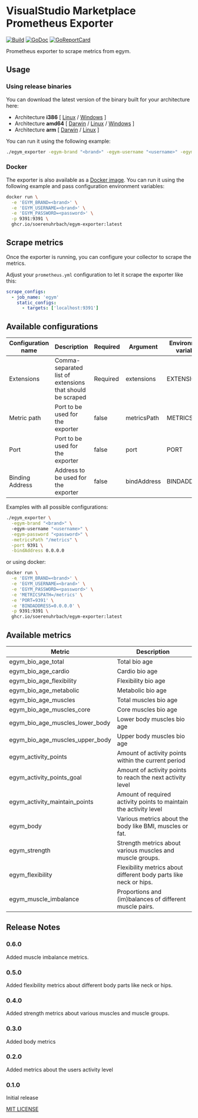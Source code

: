 # VisualStudio Marketplace Prometheus Exporter

[![Build](https://github.com/soerenuhrbach/egym-exporter/actions/workflows/ci.yml/badge.svg)](https://github.com/soerenuhrbach/egym-exporter/actions/workflows/ci.yml)
[![GoDoc](https://godoc.org/github.com/soerenuhrbach/egym-exporter?status.png)](https://godoc.org/github.com/soerenuhrbach/egym-exporter)
[![GoReportCard](https://goreportcard.com/badge/github.com/soerenuhrbach/egym-exporter)](https://goreportcard.com/report/github.com/soerenuhrbach/egym-exporter)

Prometheus exporter to scrape metrics from egym.

## Usage

### Using release binaries 

You can download the latest version of the binary built for your architecture here:

* Architecture **i386** [
    [Linux](https://github.com/soerenuhrbach/egym-exporter/releases/latest/download/egym_exporter-linux-386) /
    [Windows](https://github.com/soerenuhrbach/egym-exporter/releases/latest/download/egym_exporter-windows-386.exe)
]
* Architecture **amd64** [
    [Darwin](https://github.com/soerenuhrbach/egym-exporter/releases/latest/download/egym_exporter-darwin-amd64) /
    [Linux](https://github.com/soerenuhrbach/egym-exporter/releases/latest/download/egym_exporter-linux-amd64) /
    [Windows](https://github.com/soerenuhrbach/egym-exporter/releases/latest/download/egym_exporter-windows-amd64.exe)
]
* Architecture **arm** [
    [Darwin](https://github.com/soerenuhrbach/egym-exporter/releases/latest/download/egym_exporter-darwin-arm64) /
    [Linux](https://github.com/soerenuhrbach/egym-exporter/releases/latest/download/egym_exporter-linux-arm)
]

You can run it using the following example:

```bash
./egym_exporter -egym-brand "<brand>" -egym-username "<username>" -egym-password "<password>"
```

### Docker 

The exporter is also available as a [Docker image](https://github.com/soerenuhrbach/egym-exporter/pkgs/container/egym-exporter).
You can run it using the following example and pass configuration environment variables:

```bash
docker run \
  -e 'EGYM_BRAND=<brand>' \
  -e 'EGYM_USERNAME=<brand>' \
  -e 'EGYM_PASSWORD=<password>' \
  -p 9391:9391 \
  ghcr.io/soerenuhrbach/egym-exporter:latest
```

## Scrape metrics

Once the exporter is running, you can configure your collector to scrape the metrics. 

Adjust your `prometheus.yml` configuration to let it scrape the exporter like this:

```yaml
scrape_configs:
  - job_name: 'egym'
    static_configs:
      - targets: ['localhost:9391']
```

## Available configurations

|Configuration name|Description|Required|Argument|Environment variable|Default|
|---|---|---|---|---|---|
|Extensions|Comma-separated list of extensions that should be scraped|Required|extensions|EXTENSIONS|-|
|Metric path|Port to be used for the exporter|false|metricsPath|METRICSPATH|/metrics|
|Port|Port to be used for the exporter|false|port|PORT|9391|
|Binding Address|Address to be used for the exporter|false|bindAddress|BINDADDRESS|0.0.0.0|

Examples with all possible configurations:

```bash
./egym_exporter \
  -egym-brand "<brand>" \ 
  -egym-username "<username>" \
  -egym-password "<password>" \
  -metricsPath "/metrics" \
  -port 9391 \
  -bindAddress 0.0.0.0
```
or using docker:

```bash
docker run \
  -e 'EGYM_BRAND=<brand>' \
  -e 'EGYM_USERNAME=<brand>' \
  -e 'EGYM_PASSWORD=<password>' \
  -e 'METRICSPATH=/metrics' \
  -e 'PORT=9391' \
  -e 'BINDADDRESS=0.0.0.0' \
  -p 9391:9391 \
  ghcr.io/soerenuhrbach/egym-exporter:latest
```

## Available metrics

|Metric|Description|
|---|---|
|egym_bio_age_total|Total bio age|
|egym_bio_age_cardio|Cardio bio age|
|egym_bio_age_flexibility|Flexibility bio age|
|egym_bio_age_metabolic|Metabolic bio age|
|egym_bio_age_muscles|Total muscles bio age|
|egym_bio_age_muscles_core|Core muscles bio age|
|egym_bio_age_muscles_lower_body|Lower body muscles bio age|
|egym_bio_age_muscles_upper_body|Upper body muscles bio age|
|egym_activity_points|Amount of activity points within the current period|
|egym_activity_points_goal|Amount of activity points to reach the next activity level|
|egym_activity_maintain_points|Amount of required activity points to maintain the activity level|
|egym_body|Various metrics about the body like BMI, muscles or fat.|
|egym_strength|Strength metrics about various muscles and muscle groups.|
|egym_flexibility|Flexibility metrics about different body parts like neck or hips.|
|egym_muscle_imbalance|Proportions and (im)balances of different muscle pairs.|

## Release Notes

### 0.6.0

Added muscle imbalance metrics.

### 0.5.0

Added flexibility metrics about different body parts like neck or hips.

### 0.4.0

Added strength metrics about various muscles and muscle groups.

### 0.3.0

Added body metrics 

### 0.2.0

Added metrics about the users activity level

### 0.1.0

Initial release

[MIT LICENSE](LICENSE)